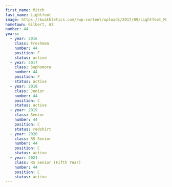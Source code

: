 ```yaml
---
first_name: Mitch
last_name: Lightfoot
image: https://kuathletics.com//wp-content/uploads/2017/09/Lightfoot_Mitch-745x1024.jpg
hometown: Gilbert, AZ
number: 44
years:
  - year: 2016
    class: Freshman
    number: 44
    position: F
    status: active
  - year: 2017
    class: Sophomore
    number: 44
    position: F
    status: active
  - year: 2018
    class: Junior
    number: 44
    position: C
    status: active
  - year: 2019
    class: Senior
    number: 44
    position: C
    status: redshirt
  - year: 2020
    class: RS Senior
    number: 44
    position: C
    status: active
  - year: 2021
    class: RS Senior (Fifth Year)
    number: 44
    position: C
    status: active
---
```

